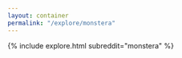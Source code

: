 ```yaml
---
layout: container
permalink: "/explore/monstera"
---
```


<link rel="stylesheet" type="text/css" href="/static/css/explore.css">
{% include explore.html subreddit="monstera" %}
